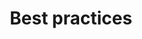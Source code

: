---
layout: doc
title: "Best practices"
description: "This guide will show you some recommended practices for viky.ai."
image: site_assets/img/social.jpg
order: 9
---